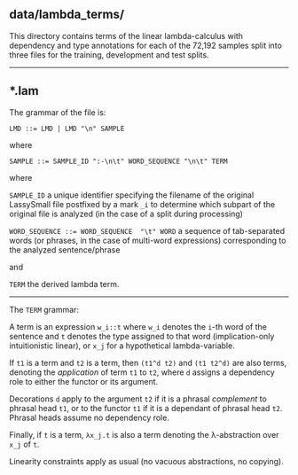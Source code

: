 ## data/lambda_terms/

This directory contains terms of the linear lambda-calculus with dependency and type annotations for each of the
72,192 samples split into three files for the training, development and test splits.

---  

## *.lam
The grammar of the file is:

 `LMD ::= LMD | LMD "\n" SAMPLE`
 
 where 
 
 `SAMPLE ::= SAMPLE_ID ":-\n\t" WORD_SEQUENCE "\n\t" TERM`
 
 where 
 
 `SAMPLE_ID` a unique identifier specifying the filename of the original LassySmall file postfixed by a mark `_i` to 
 determine which subpart of the original file is analyzed (in the case of a split during processing)
 
 `WORD_SEQUENCE ::= WORD_SEQUENCE  "\t" WORD` a sequence of tab-separated words (or phrases, in the case of multi-word 
 expressions) corresponding to the analyzed sentence/phrase
 
 and
 
 `TERM` the derived lambda term.

 ---
 
 The `TERM` grammar:
 
 A term is an expression `w_i::t` where `w_i` denotes the `i`-th word of the sentence and `t` denotes the type assigned 
 to that word (implication-only intuitionistic linear), or `x_j` for a hypothetical lambda-variable.
 
 If `t1` is a term and `t2` is a term, then `(t1^d t2)` and `(t1 t2^d)` are also terms, denoting the _application_ of
 term `t1` to `t2`, where `d` assigns a dependency role to either the functor or its argument.

 Decorations `d` apply to the argument `t2` if it is a phrasal _complement_ to phrasal head `t1`,
 or to the functor `t1` if it is a dependant of phrasal head `t2`.
 Phrasal heads assume no dependency role.
 
 Finally, if `t` is a term, `λx_j.t` is also a term denoting the λ-abstraction over `x_j` of `t`.
 
 Linearity constraints apply as usual (no vacuous abstractions, no copying). 
 
 
